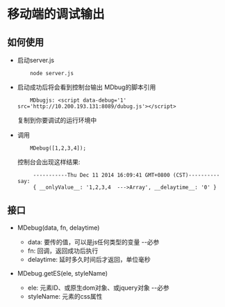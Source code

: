 # 移动端的调试输出

## 如何使用
- 启动server.js

	```
		node server.js
	```

- 启动成功后将会看到控制台输出 MDbug的脚本引用

	```
		MDbugjs: <script data-debug='1' src='http://10.200.193.131:8089/dubug.js'></script>
	```

   复制到你要调试的运行环境中
   
- 调用

	```
		MDebug([1,2,3,4]);
	```

   控制台会出现这样结果:

   ```
		-----------Thu Dec 11 2014 16:09:41 GMT+0800 (CST)---------- say:
		{ __onlyValue__: '1,2,3,4  --->Array', __delaytime__: '0' }
   ```

## 接口

- MDebug(data, fn, delaytime)
	- data: 要传的值，可以是js任何类型的变量 --必参
	- fn: 回调，返回成功后执行 
	- delaytime: 延时多久时间后才返回，单位毫秒 
	

- MDebug.getES(ele, styleName)
	- ele: 元素ID、或原生dom对象、或jquery对象 --必参
	- styleName: 元素的css属性 